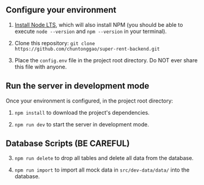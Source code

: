 ## Configure your environment

1. [Install Node LTS](https://nodejs.org/en/download/), which will also install NPM (you should be able to execute `node --version` and `npm --version` in your terminal).

2. Clone this repository: `git clone https://github.com/chuntonggao/super-rent-backend.git`

3. Place the `config.env` file in the project root directory. Do NOT ever share this file with anyone.

## Run the server in development mode

Once your environment is configured, in the project root directory:

1. `npm install` to download the project's dependencies.

2. `npm run dev` to start the server in development mode.

##  Database Scripts (BE CAREFUL)

3. `npm run delete` to drop all tables and delete all data from the database.

4. `npm run import` to import all mock data in `src/dev-data/data/` into the database.

